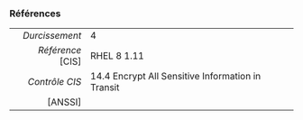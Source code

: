 ### Références

|                 |    |
|----------------:|:---|
|   *Durcissement*| 4 |
|*Référence* [CIS]| RHEL 8 1.11 |
|   *Contrôle CIS*| 14.4 Encrypt All Sensitive Information in Transit |
|          [ANSSI]|  |
